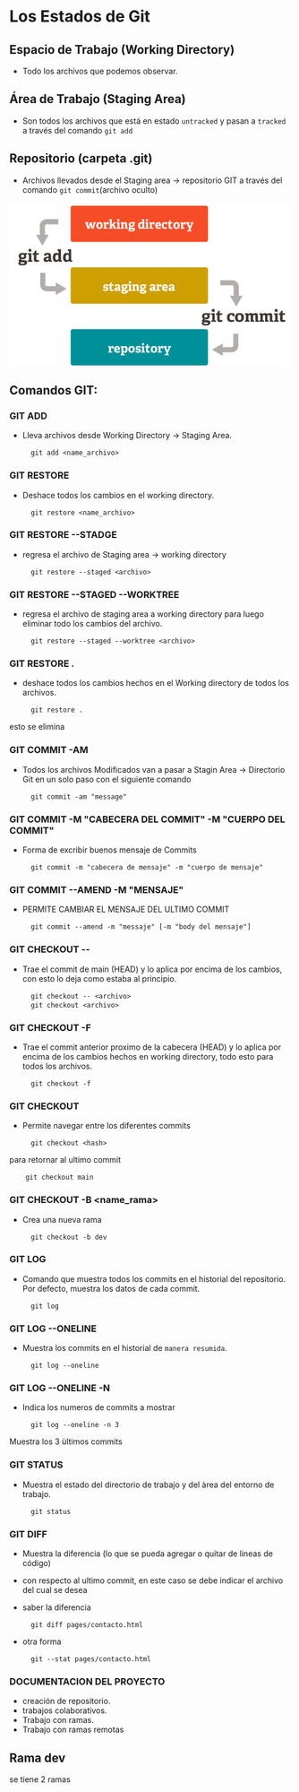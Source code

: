 # Los Estados de Git

## Espacio de Trabajo (Working Directory)
- Todo los archivos que podemos observar.

## Área de Trabajo (Staging Area)
- Son todos los archivos que está en estado `untracked` y pasan a `tracked` a través del comando `git add` 
## Repositorio (carpeta .git)
- Archivos llevados desde el Staging area -> repositorio GIT a través del comando `git commit`(archivo oculto)



!["Estados de GIT"](./img/GitEstados.png)


## Comandos GIT: 


### GIT ADD
- Lleva archivos desde Working Directory -> Staging Area.

        git add <name_archivo>


### GIT RESTORE
- Deshace todos los cambios en el working directory.

        git restore <name_archivo>


### GIT RESTORE --STADGE
- regresa el archivo de Staging area -> working directory

        git restore --staged <archivo>


### GIT RESTORE --STAGED --WORKTREE 
- regresa el archivo de staging area a working directory para luego eliminar todo los cambios del archivo.

        git restore --staged --worktree <archivo>


### GIT RESTORE .
- deshace todos los cambios hechos en el Working directory de todos los archivos.

        git restore .
        
esto se elimina
### GIT COMMIT -AM
- Todos los archivos Modificados van a pasar a Stagin Area -> Directorio Git en un solo paso con el siguiente comando

        git commit -am "message"
 
### GIT COMMIT -M "CABECERA DEL COMMIT" -M "CUERPO DEL COMMIT" 
- Forma de excribir buenos mensaje de Commits

        git commit -m "cabecera de mensaje" -m "cuerpo de mensaje"


### GIT COMMIT --AMEND -M "MENSAJE"
- PERMITE CAMBIAR EL MENSAJE DEL ULTIMO COMMIT

        git commit --amend -m "messaje" [-m "body del mensaje"]

### GIT CHECKOUT -- <archivo>
- Trae el commit de main (HEAD) y lo aplica por encima de los cambios, con esto lo deja como estaba al principio.

        git checkout -- <archivo>
        git checkout <archivo>

### GIT CHECKOUT -F
- Trae el commit anterior proximo de la cabecera (HEAD) y lo aplica por encima de los cambios hechos en working directory, todo esto para todos los archivos.

        git checkout -f

### GIT CHECKOUT <hash del commit>
- Permite navegar entre los diferentes commits

        git checkout <hash>      

para retornar al ultimo commit

        git checkout main

### GIT CHECKOUT -B <name_rama>
- Crea una nueva rama

        git checkout -b dev

### GIT LOG 
- Comando que muestra todos los commits en el historial del repositorio. Por defecto, muestra los datos de cada commit.

        git log

### GIT LOG --ONELINE
- Muestra los commits en el historial de  `manera resumida`.

        git log --oneline


### GIT LOG --ONELINE -N <number>
- Indica los numeros de commits a mostrar

        git log --oneline -n 3

Muestra los 3 ùltimos commits


### GIT STATUS
- Muestra el estado del directorio de trabajo y del àrea del entorno de trabajo.

        git status


### GIT DIFF
- Muestra la diferencia (lo que se pueda agregar o quitar de lineas de código)
- con respecto al ultimo commit, en este caso se debe indicar el archivo del cual se desea
- saber la diferencia

        git diff pages/contacto.html

- otra forma

        git --stat pages/contacto.html



### DOCUMENTACION DEL PROYECTO
- creación de repositorio.
- trabajos colaborativos.
- Trabajo con ramas.
- Trabajo con ramas remotas


## Rama dev
se tiene 2 ramas
